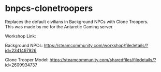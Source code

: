 # bnpcs-clonetroopers
Replaces the default civilians in Background NPCs with Clone Troopers. This was made by me for the Antarctic Gaming server.

Workshop Link:

Background NPCs: https://steamcommunity.com/workshop/filedetails/?id=2341497926

Clone Trooper Model: https://steamcommunity.com/sharedfiles/filedetails/?id=2609934737
